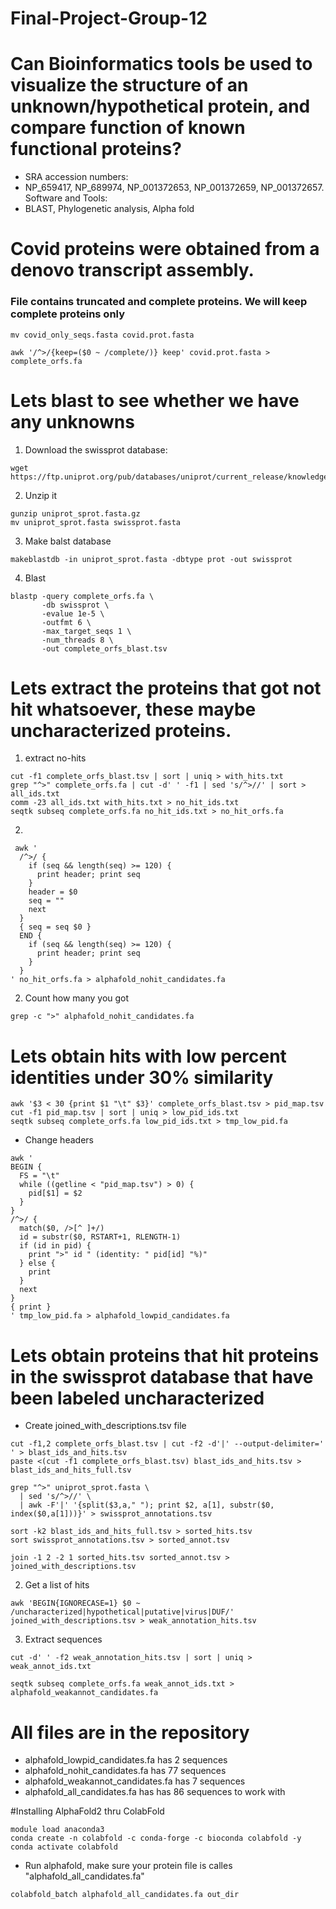 # Final-Project-Group-12
# Can Bioinformatics tools be used to visualize the structure of an unknown/hypothetical protein, and compare function of known functional proteins?
- SRA accession numbers:
- NP_659417, NP_689974, NP_001372653, NP_001372659, NP_001372657.
Software and Tools:
- BLAST, Phylogenetic analysis, Alpha fold
# Covid proteins were obtained from a denovo transcript assembly.
### File contains truncated and complete proteins. We will keep complete proteins only
```
mv covid_only_seqs.fasta covid.prot.fasta
```

```
awk '/^>/{keep=($0 ~ /complete/)} keep' covid.prot.fasta > complete_orfs.fa
```

# Lets blast to see whether we have any unknowns
1. Download the swissprot database:
```
wget https://ftp.uniprot.org/pub/databases/uniprot/current_release/knowledgebase/complete/uniprot_sprot.fasta.gz
```
2. Unzip it
```
gunzip uniprot_sprot.fasta.gz
mv uniprot_sprot.fasta swissprot.fasta
```
3. Make balst database
```
makeblastdb -in uniprot_sprot.fasta -dbtype prot -out swissprot
```
4. Blast
```
blastp -query complete_orfs.fa \
       -db swissprot \
       -evalue 1e-5 \
       -outfmt 6 \
       -max_target_seqs 1 \
       -num_threads 8 \
       -out complete_orfs_blast.tsv
```

# Lets extract the proteins that got not hit whatsoever, these maybe uncharacterized proteins.
1. extract no-hits
```
cut -f1 complete_orfs_blast.tsv | sort | uniq > with_hits.txt
grep "^>" complete_orfs.fa | cut -d' ' -f1 | sed 's/^>//' | sort > all_ids.txt
comm -23 all_ids.txt with_hits.txt > no_hit_ids.txt
seqtk subseq complete_orfs.fa no_hit_ids.txt > no_hit_orfs.fa
```
2. 
```
 awk '
  /^>/ {
    if (seq && length(seq) >= 120) {
      print header; print seq
    }
    header = $0
    seq = ""
    next
  }
  { seq = seq $0 }
  END {
    if (seq && length(seq) >= 120) {
      print header; print seq
    }
  }
' no_hit_orfs.fa > alphafold_nohit_candidates.fa
```
2. Count how many you got
```
grep -c ">" alphafold_nohit_candidates.fa
```
# Lets obtain hits with low percent identities under 30% similarity

```
awk '$3 < 30 {print $1 "\t" $3}' complete_orfs_blast.tsv > pid_map.tsv
cut -f1 pid_map.tsv | sort | uniq > low_pid_ids.txt
seqtk subseq complete_orfs.fa low_pid_ids.txt > tmp_low_pid.fa
```
- Change headers
```
awk '
BEGIN {
  FS = "\t"
  while ((getline < "pid_map.tsv") > 0) {
    pid[$1] = $2
  }
}
/^>/ {
  match($0, />[^ ]+/)
  id = substr($0, RSTART+1, RLENGTH-1)
  if (id in pid) {
    print ">" id " (identity: " pid[id] "%)"
  } else {
    print
  }
  next
}
{ print }
' tmp_low_pid.fa > alphafold_lowpid_candidates.fa
```
# Lets obtain proteins that hit proteins in the swissprot database that have been labeled uncharacterized
- Create joined_with_descriptions.tsv file
```
cut -f1,2 complete_orfs_blast.tsv | cut -f2 -d'|' --output-delimiter=' ' > blast_ids_and_hits.tsv
paste <(cut -f1 complete_orfs_blast.tsv) blast_ids_and_hits.tsv > blast_ids_and_hits_full.tsv

grep "^>" uniprot_sprot.fasta \
  | sed 's/^>//' \
  | awk -F'|' '{split($3,a," "); print $2, a[1], substr($0, index($0,a[1]))}' > swissprot_annotations.tsv

sort -k2 blast_ids_and_hits_full.tsv > sorted_hits.tsv
sort swissprot_annotations.tsv > sorted_annot.tsv

join -1 2 -2 1 sorted_hits.tsv sorted_annot.tsv > joined_with_descriptions.tsv
```

2. Get a list of hits
```
awk 'BEGIN{IGNORECASE=1} $0 ~ /uncharacterized|hypothetical|putative|virus|DUF/' joined_with_descriptions.tsv > weak_annotation_hits.tsv
```
3. Extract sequences
```
cut -d' ' -f2 weak_annotation_hits.tsv | sort | uniq > weak_annot_ids.txt

seqtk subseq complete_orfs.fa weak_annot_ids.txt > alphafold_weakannot_candidates.fa
```

# All files are in the repository
- alphafold_lowpid_candidates.fa has 2 sequences
- alphafold_nohit_candidates.fa has 77 sequences
- alphafold_weakannot_candidates.fa has 7 sequences
- alphafold_all_candidates.fa has has 86 sequences to work with

#Installing AlphaFold2 thru ColabFold

```
module load anaconda3
conda create -n colabfold -c conda-forge -c bioconda colabfold -y
conda activate colabfold
```
- Run alphafold, make sure your protein file is calles "alphafold_all_candidates.fa"
```
colabfold_batch alphafold_all_candidates.fa out_dir
```
